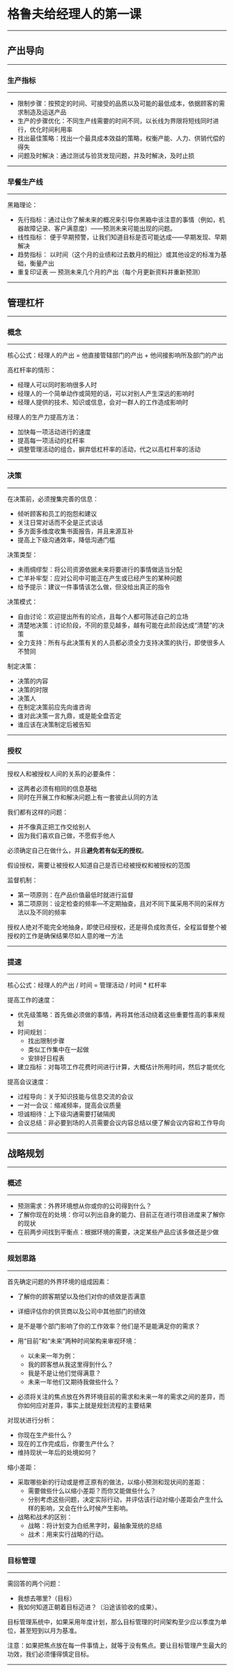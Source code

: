 # 格鲁夫给经理人的第一课

****

## 产出导向

****

### 生产指标

****

- 限制步骤：按预定的时间、可接受的品质以及可能的最低成本，依据顾客的需求制造及运送产品
- 生产的步骤优化：不同生产线需要的时间不同，以长线为界限将短线同时进行，优化时间利用率
- 找出最佳策略：找出一个最具成本效益的策略，权衡产能、人力、供销代偿的得失
- 问题及时解决：通过测试与验货发现问题，并及时解决，及时止损

****

### 早餐生产线

****

黑箱理论：

- 先行指标：通过让你了解未来的概况来引导你黑箱中该注意的事情（例如，机器故障记录、客户满意度）——预测未来可能出现的问题。
- 线性指标： 便于早期预警，让我们知道目标是否可能达成——早期发现、早期解决
- 趋势指标： 以时间（这个月的业绩和过去数月的相比）或其他设定的标准为基础，衡量产出
- 重复印证表 — 预测未来几个月的产出（每个月更新资料并重新预测）

****

## 管理杠杆

****

### 概念

****

核心公式：经理人的产出 = 他直接管辖部门的产出 + 他间接影响所及部门的产出

高杠杆率的情形：

- 经理人可以同时影响很多人时
- 经理人的一个简单动作或简短的话，可以对别人产生深远的影响时
- 经理人提供的技术、知识或信息，会对一群人的工作造成影响时

经理人的生产力提高方法：

- 加快每一项活动进行的速度
- 提高每一项活动的杠杆率
- 调整管理活动的组合，摒弃低杠杆率的活动，代之以高杠杆率的活动

****

### 决策

****

在决策前，必须搜集完善的信息：

- 倾听顾客和员工的抱怨和建议
- 关注日常对话而不全是正式谈话
- 多方面多维度收集书面报告，并且来源互补
- 提高上下级沟通效率，降低沟通门槛

决策类型：

- 未雨绸缪型：将公司资源依据未来将要进行的事情做适当分配
- 亡羊补牢型：应对公司中可能正在产生或已经产生的某种问题
- 给予提示：建议一件事情该怎么做，但没给出真正的指令

决策模式：

- 自由讨论：欢迎提出所有的论点，且每个人都可陈述自己的立场
- 清楚地决策：讨论阶段，不同的意见越多，越有可能在此阶段达成“清楚”的决策
- 全力支持：所有与此决策有关的人员都必须全力支持决策的执行，即使很多人不赞同

制定决策：

- 决策的内容
- 决策的时限
- 决策人
- 在制定决策前应先向谁咨询
- 谁对此决策一言九鼎，或是能全盘否定
- 谁应该在决策制定后被告知

****

### 授权

****

授权人和被授权人间的关系的必要条件：

- 这两者必须有相同的信息基础
- 同时在开展工作和解决问题上有一套彼此认同的方法

我们都有这样的问题：

- 并不像真正把工作交给别人
- 因为我们喜欢自己做，不愿假手他人

必须确定自己在做什么，并且**避免若有似无的授权**。

假设授权，需要让被授权人知道自己是否已经被授权和被授权的范围

监督机制：

- 第一项原则：在产品价值最低时就进行监督
- 第二项原则：设定检查的频率—不定期抽查，且对不同下属采用不同的采样方法以及不同的频率

授权人绝对不能完全地抽身，即使已经授权，还是得负成败责任，全程监督整个被授权的工作是确保结果尽如人意的唯一方法

****

### 提速

****

核心公式：经理人的产出 / 时间 = 管理活动 / 时间 * 杠杆率

提高工作的速度：

- 优先级策略：首先做必须做的事情，再将其他活动绕着这些重要性高的事来规划
- 时间规划：
  - 找出限制步骤
  - 类似工作集中在一起做
  - 安排好日程表
- 建立指标：对每项工作花费时间进行计算，大概估计所用时间，然后才能优化

提高会议速度：

- 过程导向：关于知识技能与信息交流的会议
- 一对一会议：缩减频率，提高会议质量
- 坦诚相待：上下级沟通需要打破隔阂
- 会议总结：非必要到场的人员需要会议内容总结以便了解会议内容和工作导向

****

## 战略规划

****

### 概述

****

- 预测需求：外界环境想从你或你的公司得到什么？
- 了解你现在的处境：你可以列出自身的能力、目前正在进行项目进度来了解你的现状
- 在前两步间找到平衡点：根据环境的需要，决定某些产品应该多做还是少做

****

### 规划思路

****

首先确定问题的外界环境的组成因素：

- 了解你的顾客期望以及他们对你的绩效是否满意
- 详细评估你的供货商以及公司中其他部门的绩效
- 是不是哪个部门影响了你的工作效率？他们是不是能满足你的需求？

- 用“目前”和“未来”两种时间架构来审视环境：
  - 以未来一年为例：
  - 我的顾客想从我这里得到什么？
  - 我是不是让他们觉得满意？
  - 未来一年他们又期待我做些什么？
- 必须将关注的焦点放在外界环境目前的需求和未来一年的需求之间的差异，而你如何应对差异，事实上就是规划流程的主要结果

对现状进行分析：

- 你现在生产些什么？
- 现在的工作完成后，你要生产什么？
- 维持现状一年后的处境如何？

缩小差距：

- 采取哪些新的行动或是修正原有的做法，以缩小预测和现状间的差距：
  - 需要做些什么以缩小差距？而你又能做些什么？
  - 分别考虑这些问题，决定实际行动，并评估该行动对缩小差距会产生什么样的影响，又会在什么时候产生影响。
- 战略和战术的区别：
  - 战略：将计划变为白纸黑字时，最抽象笼统的总结
  - 战术：用来实行战略的行动。

****

### 目标管理

****

需回答的两个问题：

- 我想去哪里?（目标）
- 我如何知道正朝着目标迈进？（沿途该验收的成果）。

目标管理系统中，如果采用年度计划，那么目标管理的时间架构至少应以季度为单位，甚至短到以月为基准。

注意：如果把焦点放在每一件事情上，就等于没有焦点。要让目标管理产生最大的功效，我们必须懂得慎定目标。

****